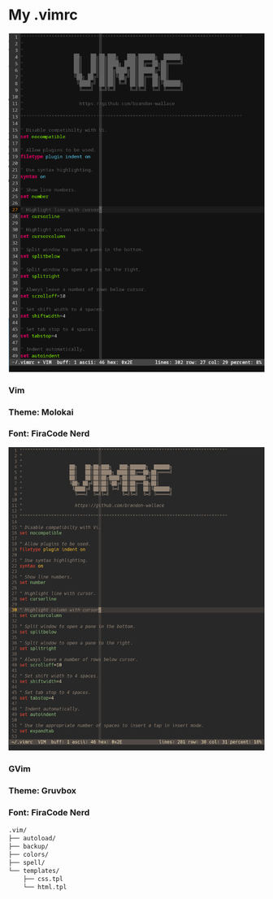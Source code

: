 # My .vimrc 


![vimrc_screenshot2](/screenshot2.png)

### Vim 
### Theme: Molokai
### Font: FiraCode Nerd


![vimrc_screenshot1](/screenshot1.png)

### GVim 
### Theme: Gruvbox
### Font: FiraCode Nerd

```
.vim/
├── autoload/
├── backup/
├── colors/
├── spell/
└── templates/
    ├── css.tpl
    └── html.tpl
```
